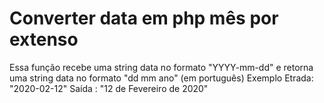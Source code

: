 # Converter data em php mês por extenso
Essa função recebe uma string data no formato "YYYY-mm-dd" e retorna uma string data no formato "dd mm ano" (em português)
Exemplo 
  Etrada: "2020-02-12"
  Saída : "12 de Fevereiro de 2020"
